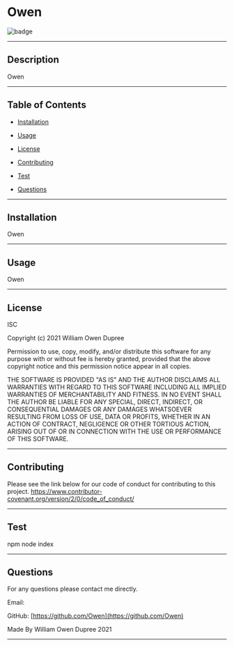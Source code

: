 
  # Owen
  
  
  ![badge](https://img.shields.io/badge/License-ISC-brightgreen)

  ---
  
  
  ## Description 
  Owen
    
  ---

  ## Table of Contents 
  
  * [Installation](#installation)
  * [Usage](#usage)
  
  * [License](#license)
  
  
  * [Contributing](#contributing)
  
  
  * [Test](#test)
  
  * [Questions](#questions)
  
  ---

  ## Installation
  Owen

  ---
  
  ## Usage 
  Owen

  ---
  
  
  ## License
  ISC
  
  Copyright (c) 2021 William Owen Dupree

  Permission to use, copy, modify, and/or distribute this software for any purpose
  with or without fee is hereby granted, provided that the above copyright notice
  and this permission notice appear in all copies.

  THE SOFTWARE IS PROVIDED "AS IS" AND THE AUTHOR DISCLAIMS ALL WARRANTIES WITH
  REGARD TO THIS SOFTWARE INCLUDING ALL IMPLIED WARRANTIES OF MERCHANTABILITY AND 
  FITNESS. IN NO EVENT SHALL THE AUTHOR BE LIABLE FOR ANY SPECIAL, DIRECT, INDIRECT, 
  OR CONSEQUENTIAL DAMAGES OR ANY DAMAGES WHATSOEVER RESULTING FROM LOSS OF USE, DATA 
  OR PROFITS, WHETHER IN AN ACTION OF CONTRACT, NEGLIGENCE OR OTHER TORTIOUS ACTION, 
  ARISING OUT OF OR IN CONNECTION WITH THE USE OR PERFORMANCE OF THIS SOFTWARE.

  ---

  
  
  
  ## Contributing
  Please see the link below for our code of conduct for contributing to this project.
  https://www.contributor-covenant.org/version/2/0/code_of_conduct/

  ---

  
  
  
  ## Test
  npm node index

  ---

  
  
  ## Questions
  For any questions please contact me directly.
  
  Email: <Owen>
  
  GitHub: [https://github.com/Owen](https://github.com/Owen) 

  Made By William Owen Dupree 2021

  ---

  